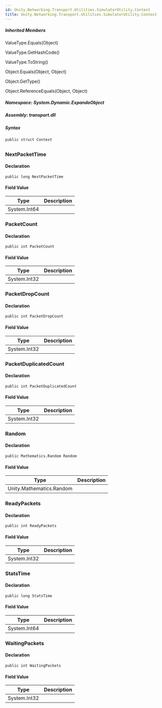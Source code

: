 ```yaml
---  
id: Unity.Networking.Transport.Utilities.SimulatorUtility.Context  
title: Unity.Networking.Transport.Utilities.SimulatorUtility.Context  
---
```


<div class="markdown level0 summary">

</div>

<div class="markdown level0 conceptual">

</div>

<div class="inheritedMembers">

##### Inherited Members

<div>

ValueType.Equals(Object)

</div>

<div>

ValueType.GetHashCode()

</div>

<div>

ValueType.ToString()

</div>

<div>

Object.Equals(Object, Object)

</div>

<div>

Object.GetType()

</div>

<div>

Object.ReferenceEquals(Object, Object)

</div>

</div>

##### **Namespace**: System.Dynamic.ExpandoObject

##### **Assembly**: transport.dll

##### Syntax

``` lang-csharp
public struct Context
```

## 

### NextPacketTime

<div class="markdown level1 summary">

</div>

<div class="markdown level1 conceptual">

</div>

#### Declaration

``` lang-csharp
public long NextPacketTime
```

#### Field Value

| Type         | Description |
|--------------|-------------|
| System.Int64 |             |

### PacketCount

<div class="markdown level1 summary">

</div>

<div class="markdown level1 conceptual">

</div>

#### Declaration

``` lang-csharp
public int PacketCount
```

#### Field Value

| Type         | Description |
|--------------|-------------|
| System.Int32 |             |

### PacketDropCount

<div class="markdown level1 summary">

</div>

<div class="markdown level1 conceptual">

</div>

#### Declaration

``` lang-csharp
public int PacketDropCount
```

#### Field Value

| Type         | Description |
|--------------|-------------|
| System.Int32 |             |

### PacketDuplicatedCount

<div class="markdown level1 summary">

</div>

<div class="markdown level1 conceptual">

</div>

#### Declaration

``` lang-csharp
public int PacketDuplicatedCount
```

#### Field Value

| Type         | Description |
|--------------|-------------|
| System.Int32 |             |

### Random

<div class="markdown level1 summary">

</div>

<div class="markdown level1 conceptual">

</div>

#### Declaration

``` lang-csharp
public Mathematics.Random Random
```

#### Field Value

| Type                     | Description |
|--------------------------|-------------|
| Unity.Mathematics.Random |             |

### ReadyPackets

<div class="markdown level1 summary">

</div>

<div class="markdown level1 conceptual">

</div>

#### Declaration

``` lang-csharp
public int ReadyPackets
```

#### Field Value

| Type         | Description |
|--------------|-------------|
| System.Int32 |             |

### StatsTime

<div class="markdown level1 summary">

</div>

<div class="markdown level1 conceptual">

</div>

#### Declaration

``` lang-csharp
public long StatsTime
```

#### Field Value

| Type         | Description |
|--------------|-------------|
| System.Int64 |             |

### WaitingPackets

<div class="markdown level1 summary">

</div>

<div class="markdown level1 conceptual">

</div>

#### Declaration

``` lang-csharp
public int WaitingPackets
```

#### Field Value

| Type         | Description |
|--------------|-------------|
| System.Int32 |             |
